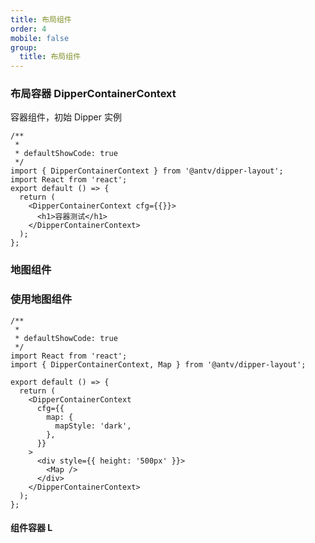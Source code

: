 ```yaml
---
title: 布局组件
order: 4
mobile: false
group:
  title: 布局组件
---
```


### 布局容器 DipperContainerContext

容器组件，初始 Dipper 实例

```tsx
/**
 *
 * defaultShowCode: true
 */
import { DipperContainerContext } from '@antv/dipper-layout';
import React from 'react';
export default () => {
  return (
    <DipperContainerContext cfg={{}}>
      <h1>容器测试</h1>
    </DipperContainerContext>
  );
};
```

<API hideTitle src='../../packages/layout/src/layout/Container/Context.tsx'></API>

### 地图组件

### 使用地图组件

```tsx
/**
 *
 * defaultShowCode: true
 */
import React from 'react';
import { DipperContainerContext, Map } from '@antv/dipper-layout';

export default () => {
  return (
    <DipperContainerContext
      cfg={{
        map: {
          mapStyle: 'dark',
        },
      }}
    >
      <div style={{ height: '500px' }}>
        <Map />
      </div>
    </DipperContainerContext>
  );
};
```

<API hideTitle src='../../packages/layout/src/layout/Map/index.tsx'></API>

#### 组件容器 L
